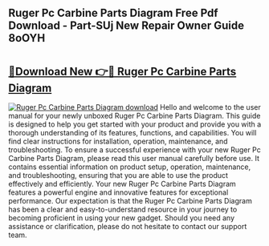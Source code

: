 ## Ruger Pc Carbine Parts Diagram Free Pdf Download - Part-SUj New Repair Owner Guide 8oOYH

# <h2><a href="http://dfoju2.blite.top/?on=Ruger+Pc+Carbine+Parts+Diagram">🔗Download New 👉🔴 Ruger Pc Carbine Parts Diagram</a></h2>

[![Ruger Pc Carbine Parts Diagram download](https://i.imgur.com/lujVjoI.png)](http://dfoju2.blite.top/?on=Ruger+Pc+Carbine+Parts+Diagram)
Hello and welcome to the user manual for your newly unboxed Ruger Pc Carbine Parts Diagram. This guide is designed to help you get started with your product and provide you with a thorough understanding of its features, functions, and capabilities. You will find clear instructions for installation, operation, maintenance, and troubleshooting. To ensure a successful experience with your new Ruger Pc Carbine Parts Diagram, please read this user manual carefully before use. It contains essential information on product setup, operation, maintenance, and troubleshooting, ensuring that you are able to use the product effectively and efficiently. Your new Ruger Pc Carbine Parts Diagram features a powerful engine and innovative features for exceptional performance. Our expectation is that the Ruger Pc Carbine Parts Diagram has been a clear and easy-to-understand resource in your journey to becoming proficient in using your new gadget. Should you need any assistance or clarification, please do not hesitate to contact our support team.
